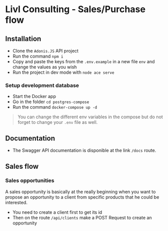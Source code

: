 # Livl Consulting - Sales/Purchase flow

## Installation

- Clone the `Adonis.JS` API project
- Run the command `npm i`
- Copy and paste the keys from the `.env.example` in a new file `env` and change the values as you wish
- Run the project in dev mode with `node ace serve`

### Setup development database

- Start the Docker app
- Go in the folder `cd postgres-compose`
- Run the command `docker-compose up -d`

> You can change the different env variables in the compose but do not forget to change your `.env` file as well.

## Documentation

- The Swagger API documentation is disponible at the link `/docs` route.

## Sales flow

### Sales opportunities

A sales opportunity is basically at the really beginning when you want to propose an opportunity to a client from specific products that he could be interested.

- You need to create a client first to get its id
- Then on the route `/api/clients` make a POST Request to create an opportunity
